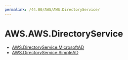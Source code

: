 ```yaml
---
permalink: /44.00/AWS/AWS.DirectoryService/
---
```


# AWS.AWS.DirectoryService



* [AWS.DirectoryService.MicrosoftAD](AWS.DirectoryService.MicrosoftAD.md)
* [AWS.DirectoryService.SimpleAD](AWS.DirectoryService.SimpleAD.md)